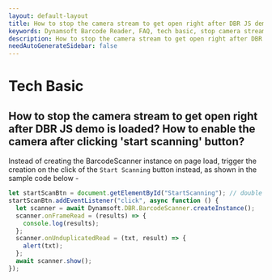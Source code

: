 ```yaml
---
layout: default-layout
title: How to stop the camera stream to get open right after DBR JS demo is loaded? How to enable the camera after clicking 'start scanning' button?
keywords: Dynamsoft Barcode Reader, FAQ, tech basic, stop camera stream, start scanning
description: How to stop the camera stream to get open right after DBR JS demo is loaded? How to enable the camera after clicking 'start scanning' button?
needAutoGenerateSidebar: false
---
```


# Tech Basic

## How to stop the camera stream to get open right after DBR JS demo is loaded? How to enable the camera after clicking 'start scanning' button?

Instead of creating the BarcodeScanner instance on page load, trigger the creation on the click of the `Start Scanning` button instead, as shown in the sample code below -

```javascript
let startScanBtn = document.getElementById("StartScanning"); // double check the ID of the button
startScanBtn.addEventListener("click", async function () {
  let scanner = await Dynamsoft.DBR.BarcodeScanner.createInstance();
  scanner.onFrameRead = (results) => {
    console.log(results);
  };
  scanner.onUnduplicatedRead = (txt, result) => {
    alert(txt);
  };
  await scanner.show();
});
```
